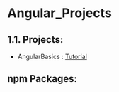 # Angular_Projects
 
## 1.1. Projects:
- AngularBasics : [Tutorial](https://www.udemy.com/course/angular-6-for-beginners-by-harsha)

## npm Packages:
